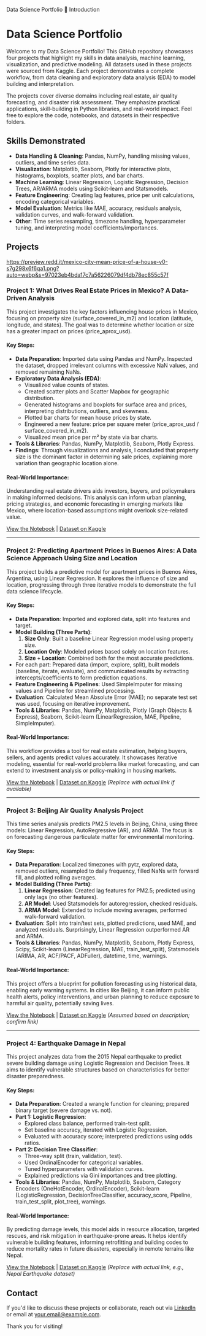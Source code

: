 Data Science Portfolio
👋 Introduction
# Data Science Portfolio

Welcome to my Data Science Portfolio! This GitHub repository showcases four projects that highlight my skills in data analysis, machine learning, visualization, and predictive modeling. All datasets used in these projects were sourced from Kaggle. Each project demonstrates a complete workflow, from data cleaning and exploratory data analysis (EDA) to model building and interpretation.

The projects cover diverse domains including real estate, air quality forecasting, and disaster risk assessment. They emphasize practical applications, skill-building in Python libraries, and real-world impact. Feel free to explore the code, notebooks, and datasets in their respective folders.

## Skills Demonstrated
- **Data Handling & Cleaning**: Pandas, NumPy, handling missing values, outliers, and time series data.
- **Visualization**: Matplotlib, Seaborn, Plotly for interactive plots, histograms, boxplots, scatter plots, and bar charts.
- **Machine Learning**: Linear Regression, Logistic Regression, Decision Trees, AR/ARMA models using Scikit-learn and Statsmodels.
- **Feature Engineering**: Creating lag features, price per unit calculations, encoding categorical variables.
- **Model Evaluation**: Metrics like MAE, accuracy, residuals analysis, validation curves, and walk-forward validation.
- **Other**: Time series resampling, timezone handling, hyperparameter tuning, and interpreting model coefficients/importances.

## Projects
https://preview.redd.it/mexico-city-mean-price-of-a-house-v0-s7g298x6f6qa1.png?auto=webp&s=97023eb4bda17c7a56226079df4db78ec855c57f
### Project 1: What Drives Real Estate Prices in Mexico? A Data-Driven Analysis




This project investigates the key factors influencing house prices in Mexico, focusing on property size (surface_covered_in_m2) and location (latitude, longitude, and states). The goal was to determine whether location or size has a greater impact on prices (price_aprox_usd).

#### Key Steps:
- **Data Preparation**: Imported data using Pandas and NumPy. Inspected the dataset, dropped irrelevant columns with excessive NaN values, and removed remaining NaNs.
- **Exploratory Data Analysis (EDA)**: 
  - Visualized value counts of states.
  - Created scatter plots and Scatter Mapbox for geographic distribution.
  - Generated histograms and boxplots for surface area and prices, interpreting distributions, outliers, and skewness.
  - Plotted bar charts for mean house prices by state.
  - Engineered a new feature: price per square meter (price_aprox_usd / surface_covered_in_m2).
  - Visualized mean price per m² by state via bar charts.
- **Tools & Libraries**: Pandas, NumPy, Matplotlib, Seaborn, Plotly Express.
- **Findings**: Through visualizations and analysis, I concluded that property size is the dominant factor in determining sale prices, explaining more variation than geographic location alone.

#### Real-World Importance:
Understanding real estate drivers aids investors, buyers, and policymakers in making informed decisions. This analysis can inform urban planning, pricing strategies, and economic forecasting in emerging markets like Mexico, where location-based assumptions might overlook size-related value.

[View the Notebook](project1/notebook.ipynb) | [Dataset on Kaggle](https://www.kaggle.com/datasets/masoosali/mexico-real-estate)

---

### Project 2: Predicting Apartment Prices in Buenos Aires: A Data Science Approach Using Size and Location




This project builds a predictive model for apartment prices in Buenos Aires, Argentina, using Linear Regression. It explores the influence of size and location, progressing through three iterative models to demonstrate the full data science lifecycle.

#### Key Steps:
- **Data Preparation**: Imported and explored data, split into features and target.
- **Model Building (Three Parts)**:
  1. **Size Only**: Built a baseline Linear Regression model using property size.
  2. **Location Only**: Modeled prices based solely on location features.
  3. **Size + Location**: Combined both for the most accurate predictions.
- For each part: Prepared data (import, explore, split), built models (baseline, iterate, evaluate), and communicated results by extracting intercepts/coefficients to form prediction equations.
- **Feature Engineering & Pipelines**: Used SimpleImputer for missing values and Pipeline for streamlined processing.
- **Evaluation**: Calculated Mean Absolute Error (MAE); no separate test set was used, focusing on iterative improvement.
- **Tools & Libraries**: Pandas, NumPy, Matplotlib, Plotly (Graph Objects & Express), Seaborn, Scikit-learn (LinearRegression, MAE, Pipeline, SimpleImputer).

#### Real-World Importance:
This workflow provides a tool for real estate estimation, helping buyers, sellers, and agents predict values accurately. It showcases iterative modeling, essential for real-world problems like market forecasting, and can extend to investment analysis or policy-making in housing markets.

[View the Notebook](project2/notebook.ipynb) | [Dataset on Kaggle](https://www.kaggle.com/datasets/undefined) *(Replace with actual link if available)*

---

### Project 3: Beijing Air Quality Analysis Project




This time series analysis predicts PM2.5 levels in Beijing, China, using three models: Linear Regression, AutoRegressive (AR), and ARMA. The focus is on forecasting dangerous particulate matter for environmental monitoring.

#### Key Steps:
- **Data Preparation**: Localized timezones with pytz, explored data, removed outliers, resampled to daily frequency, filled NaNs with forward fill, and plotted rolling averages.
- **Model Building (Three Parts)**:
  1. **Linear Regression**: Created lag features for PM2.5; predicted using only lags (no other features).
  2. **AR Model**: Used Statsmodels for autoregression, checked residuals.
  3. **ARMA Model**: Extended to include moving averages, performed walk-forward validation.
- **Evaluation**: Split into train/test sets, plotted predictions, used MAE, and analyzed residuals. Surprisingly, Linear Regression outperformed AR and ARMA.
- **Tools & Libraries**: Pandas, NumPy, Matplotlib, Seaborn, Plotly Express, Scipy, Scikit-learn (LinearRegression, MAE, train_test_split), Statsmodels (ARIMA, AR, ACF/PACF, ADFuller), datetime, time, warnings.

#### Real-World Importance:
This project offers a blueprint for pollution forecasting using historical data, enabling early warning systems. In cities like Beijing, it can inform public health alerts, policy interventions, and urban planning to reduce exposure to harmful air quality, potentially saving lives.

[View the Notebook](project3/notebook.ipynb) | [Dataset on Kaggle](https://www.kaggle.com/datasets/uciml/pm25-data-for-five-chinese-cities) *(Assumed based on description; confirm link)*

---

### Project 4: Earthquake Damage in Nepal




This project analyzes data from the 2015 Nepal earthquake to predict severe building damage using Logistic Regression and Decision Trees. It aims to identify vulnerable structures based on characteristics for better disaster preparedness.

#### Key Steps:
- **Data Preparation**: Created a wrangle function for cleaning; prepared binary target (severe damage vs. not).
- **Part 1: Logistic Regression**:
  - Explored class balance, performed train-test split.
  - Set baseline accuracy, iterated with Logistic Regression.
  - Evaluated with accuracy score; interpreted predictions using odds ratios.
- **Part 2: Decision Tree Classifier**:
  - Three-way split (train, validation, test).
  - Used OrdinalEncoder for categorical variables.
  - Tuned hyperparameters with validation curves.
  - Explained predictions via Gini importances and tree plotting.
- **Tools & Libraries**: Pandas, NumPy, Matplotlib, Seaborn, Category Encoders (OneHotEncoder, OrdinalEncoder), Scikit-learn (LogisticRegression, DecisionTreeClassifier, accuracy_score, Pipeline, train_test_split, plot_tree), warnings.

#### Real-World Importance:
By predicting damage levels, this model aids in resource allocation, targeted rescues, and risk mitigation in earthquake-prone areas. It helps identify vulnerable building features, informing retrofitting and building codes to reduce mortality rates in future disasters, especially in remote terrains like Nepal.

[View the Notebook](project4/notebook.ipynb) | [Dataset on Kaggle](https://www.kaggle.com/datasets/undefined) *(Replace with actual link, e.g., Nepal Earthquake dataset)*

## Contact
If you'd like to discuss these projects or collaborate, reach out via [LinkedIn](https://www.linkedin.com/in/your-profile) or email at your.email@example.com.

Thank you for visiting!
